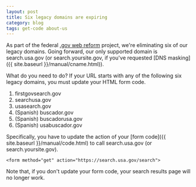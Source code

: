 ```yaml
---
layout: post
title: Six legacy domains are expiring
category: blog
tags: get-code about-us
---
```


As part of the federal [.gov web reform](https://www.usa.gov/WebReform.shtml) project, we're eliminating six of our legacy domains. Going forward, our only supported domain is search.usa.gov (or search.yoursite.gov, if you've requested [DNS masking]({{ site.baseurl }}/manual/cname.html)).

What do you need to do? If your URL starts with any of the following six legacy domains, you must update your HTML form code.

1. firstgovsearch.gov
1. searchusa.gov
1. usasearch.gov
1. (Spanish) buscador.gov
1. (Spanish) buscadorusa.gov
1. (Spanish) usabuscador.gov

Specifically, you have to update the action of your [form code]({{ site.baseurl }}/manual/code.html) to call search.usa.gov (or search.yoursite.gov).

`<form method="get" action="https://search.usa.gov/search">`

Note that, if you don't update your form code, your search results page will no longer work.
